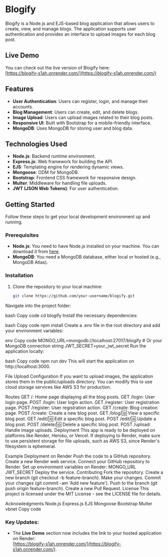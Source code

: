 # Blogify

Blogify is a Node.js and EJS-based blog application that allows users to create, view, and manage blogs. The application supports user authentication and provides an interface to upload images for each blog post.

## Live Demo

You can check out the live version of Blogify here:  
[https://blogify-s1ah.onrender.com/](https://blogify-s1ah.onrender.com/)

## Features

- **User Authentication**: Users can register, login, and manage their accounts.
- **Blog Management**: Users can create, edit, and delete blogs.
- **Image Upload**: Users can upload images related to their blog posts.
- **Responsive UI**: Built with Bootstrap for a mobile-friendly interface.
- **MongoDB**: Uses MongoDB for storing user and blog data.

## Technologies Used

- **Node.js**: Backend runtime environment.
- **Express.js**: Web framework for building the API.
- **EJS**: Templating engine for rendering dynamic views.
- **Mongoose**: ODM for MongoDB.
- **Bootstrap**: Frontend CSS framework for responsive design.
- **Multer**: Middleware for handling file uploads.
- **JWT (JSON Web Tokens)**: For user authentication.

## Getting Started

Follow these steps to get your local development environment up and running.

### Prerequisites

- **Node.js**: You need to have Node.js installed on your machine. You can download it from [here](https://nodejs.org/).
- **MongoDB**: You need a MongoDB database, either local or hosted (e.g., MongoDB Atlas).

### Installation

1. Clone the repository to your local machine:
   ```bash
   git clone https://github.com/your-username/blogify.git
Navigate into the project folder:

bash
Copy code
cd blogify
Install the necessary dependencies:

bash
Copy code
npm install
Create a .env file in the root directory and add your environment variables:

env
Copy code
MONGO_URL=mongodb://localhost:27017/blogify  # Or your MongoDB connection string
JWT_SECRET=your_jwt_secret
Run the application locally:

bash
Copy code
npm run dev
This will start the application on http://localhost:3000.

File Upload Configuration
If you want to upload images, the application stores them in the public/uploads directory. You can modify this to use cloud storage services like AWS S3 for production.

Routes
GET /: Home page displaying all the blog posts.
GET /login: User login page.
POST /login: User login action.
GET /register: User registration page.
POST /register: User registration action.
GET /create: Blog creation page.
POST /create: Create a new blog post.
GET /blog/:id: View a specific blog post.
GET /edit/:id: Edit a specific blog post.
POST /edit/:id: Update a blog post.
POST /delete/:id: Delete a specific blog post.
POST /upload: Handle image uploads.
Deployment
This app is ready to be deployed on platforms like Render, Heroku, or Vercel. If deploying to Render, make sure to use persistent storage for file uploads, such as AWS S3, since Render's filesystem is ephemeral.

Example Deployment on Render
Push the code to a GitHub repository.
Create a new Render web service.
Connect your GitHub repository to Render.
Set up environment variables on Render:
MONGO_URL
JWT_SECRET
Deploy the service.
Contributing
Fork the repository.
Create a new branch (git checkout -b feature-branch).
Make your changes.
Commit your changes (git commit -am 'Add new feature').
Push to the branch (git push origin feature-branch).
Create a new Pull Request.
License
This project is licensed under the MIT License - see the LICENSE file for details.

Acknowledgments
Node.js
Express.js
EJS
Mongoose
Bootstrap
Multer
vbnet
Copy code

### Key Updates:
- The **Live Demo** section now includes the link to your hosted application on Render:  
  [https://blogify-s1ah.onrender.com/](https://blogify-s1ah.onrender.com/).
